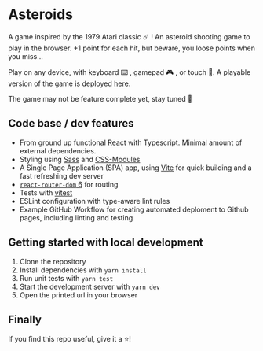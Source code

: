 # Asteroids

A game inspired by the 1979 Atari classic ☄️ ! An
asteroid shooting game to play in the browser. +1 point for each hit, but beware, you loose points when you miss...

Play on any device, with keyboard ⌨️ , gamepad 🎮 , or touch 📱. A playable version of the game is deployed [here](https://jonaslindblom.github.io/asteroids).

The game may not be feature complete yet, stay tuned 🤗

## Code base / dev features

- From ground up functional [React](https://react.dev) with Typescript. Minimal amount of external dependencies.
- Styling using [Sass](https://sass-lang.com) and [CSS-Modules](https://github.com/css-modules/css-modules)
- A Single Page Application (SPA) app, using [Vite](https://vitejs.dev) for quick building and a fast refreshing dev server
- [`react-router-dom` 6](https://reactrouter.com) for routing
- Tests with [vitest](https://vitest.dev)
- ESLint configuration with type-aware lint rules
- Example GitHub Workflow for creating automated deploment to Github pages, including linting and testing

## Getting started with local development

1. Clone the repository
2. Install dependencies with `yarn install`
3. Run unit tests with `yarn test`
4. Start the development server with `yarn dev`
5. Open the printed url in your browser

## Finally

If you find this repo useful, give it a ⭐️!
